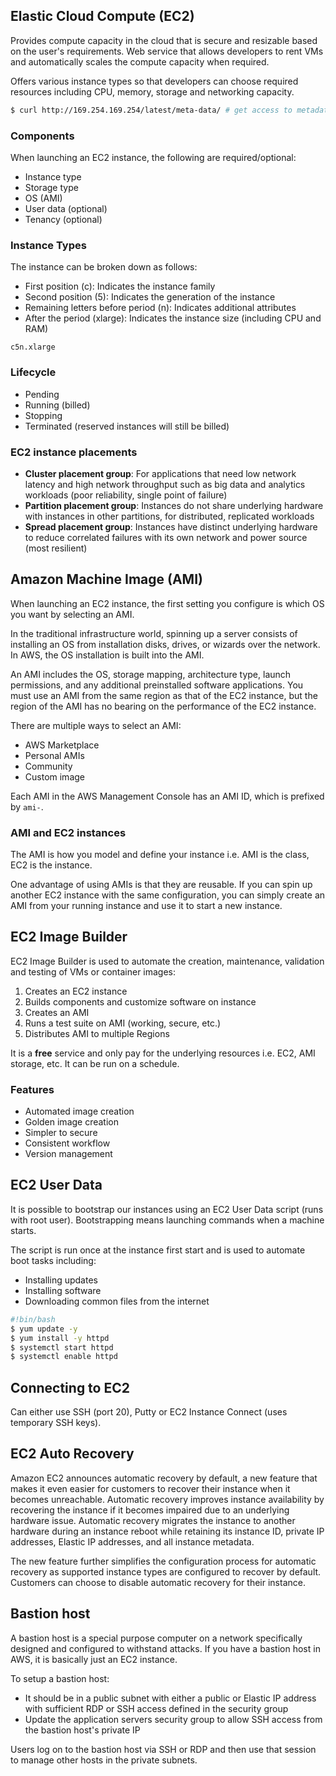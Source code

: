 ## Elastic Cloud Compute (EC2)

Provides compute capacity in the cloud that is secure and resizable based on the user's requirements. Web service that allows developers to rent VMs and automatically scales the compute capacity when required.

Offers various instance types so that developers can choose required resources including CPU, memory, storage and networking capacity.

```sh
$ curl http://169.254.169.254/latest/meta-data/ # get access to metadata
```

### Components

When launching an EC2 instance, the following are required/optional:

- Instance type
- Storage type
- OS (AMI)
- User data (optional)
- Tenancy (optional)

### Instance Types

The instance can be broken down as follows:

- First position (c): Indicates the instance family
- Second position (5): Indicates the generation of the instance
- Remaining letters before period (n): Indicates additional attributes
- After the period (xlarge): Indicates the instance size (including CPU and RAM)

```
c5n.xlarge
```

### Lifecycle

- Pending
- Running (billed)
- Stopping
- Terminated (reserved instances will still be billed)

### EC2 instance placements

- **Cluster placement group**: For applications that need low network latency and high network throughput such as big data and analytics workloads (poor reliability, single point of failure)
- **Partition placement group**: Instances do not share underlying hardware with instances in other partitions, for distributed, replicated workloads
- **Spread placement group**: Instances have distinct underlying hardware to reduce correlated failures with its own network and power source (most resilient)

## Amazon Machine Image (AMI)

When launching an EC2 instance, the first setting you configure is which OS you want by selecting an AMI.

In the traditional infrastructure world, spinning up a server consists of installing an OS from installation disks, drives, or wizards over the network. In AWS, the OS installation is built into the AMI.

An AMI includes the OS, storage mapping, architecture type, launch permissions, and any additional preinstalled software applications. You must use an AMI from the same region as that of the EC2 instance, but the region of the AMI has no bearing on the performance of the EC2 instance.

There are multiple ways to select an AMI:

- AWS Marketplace
- Personal AMIs
- Community
- Custom image

Each AMI in the AWS Management Console has an AMI ID, which is prefixed by `ami-`.

### AMI and EC2 instances

The AMI is how you model and define your instance i.e. AMI is the class, EC2 is the instance.

One advantage of using AMIs is that they are reusable. If you can spin up another EC2 instance with the same configuration, you can simply create an AMI from your running instance and use it to start a new instance.

## EC2 Image Builder

EC2 Image Builder is used to automate the creation, maintenance, validation and testing of VMs or container images:

1. Creates an EC2 instance
2. Builds components and customize software on instance
3. Creates an AMI
4. Runs a test suite on AMI (working, secure, etc.)
5. Distributes AMI to multiple Regions

It is a **free** service and only pay for the underlying resources i.e. EC2, AMI storage, etc. It can be run on a schedule.

### Features

- Automated image creation
- Golden image creation
- Simpler to secure
- Consistent workflow
- Version management

## EC2 User Data

It is possible to bootstrap our instances using an EC2 User Data script (runs with root user). Bootstrapping means launching commands when a machine starts.

The script is run once at the instance first start and is used to automate boot tasks including:

- Installing updates
- Installing software
- Downloading common files from the internet

```sh
#!bin/bash
$ yum update -y
$ yum install -y httpd
$ systemctl start httpd
$ systemctl enable httpd
```

## Connecting to EC2

Can either use SSH (port 20), Putty or EC2 Instance Connect (uses temporary SSH keys).

## EC2 Auto Recovery

Amazon EC2 announces automatic recovery by default, a new feature that makes it even easier for customers to recover their instance when it becomes unreachable. Automatic recovery improves instance availability by recovering the instance if it becomes impaired due to an underlying hardware issue. Automatic recovery migrates the instance to another hardware during an instance reboot while retaining its instance ID, private IP addresses, Elastic IP addresses, and all instance metadata.

The new feature further simplifies the configuration process for automatic recovery as supported instance types are configured to recover by default. Customers can choose to disable automatic recovery for their instance.

## Bastion host

A bastion host is a special purpose computer on a network specifically designed and configured to withstand attacks. If you have a bastion host in AWS, it is basically just an EC2 instance.

To setup a bastion host:

- It should be in a public subnet with either a public or Elastic IP address with sufficient RDP or SSH access defined in the security group
- Update the application servers security group to allow SSH access from the bastion host's private IP

Users log on to the bastion host via SSH or RDP and then use that session to manage other hosts in the private subnets.
